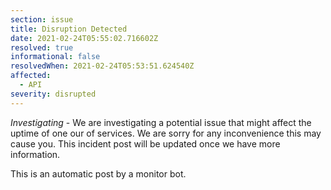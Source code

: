 ```yaml
---
section: issue
title: Disruption Detected
date: 2021-02-24T05:55:02.716602Z
resolved: true
informational: false
resolvedWhen: 2021-02-24T05:53:51.624540Z
affected:
  - API
severity: disrupted
---
```

*Investigating* - We are investigating a potential issue that might affect the uptime of one our of services. We are sorry for any inconvenience this may cause you. This incident post will be updated once we have more information.

This is an automatic post by a monitor bot.
        